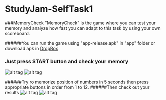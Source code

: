 # StudyJam-SelfTask1
###MemoryCheck
"MemoryCheck" is the game where you can test your memory and analyze how fast you can adapt to this task by using your own scoreboard.

######You can run the game using "app-release.apk" in "app" folder or download apk in [DropBox](https://www.dropbox.com/s/3ah1mbf9npy0rn7/app-release.apk?dl=0)

### Just press START button and check your memory
![alt tag](http://i.imgur.com/ZK3UJwx.png)
![alt tag](http://i.imgur.com/C1OA3bB.png)

######Try ro memorize position of numbers in 5 seconds then press appropriate buttons in order from 1 to 12.
######Then check out your results
![alt tag](http://i.imgur.com/9cAKB3s.png)
![alt tag](http://i.imgur.com/9cAKB3s.png)
